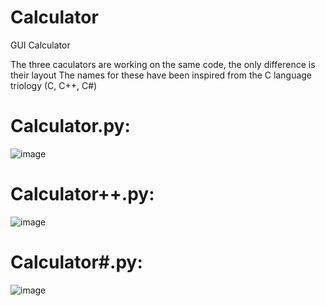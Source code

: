 # Calculator
GUI Calculator 

The three caculators are working on the same code, the only difference is their layout
The names for these have been inspired from the C language triology (C, C++, C#)

# Calculator.py:
![image](https://user-images.githubusercontent.com/77617762/198972425-c8db2538-2b0f-4c03-a081-8f0a7ccf3ff1.png)

# Calculator++.py:
![image](https://user-images.githubusercontent.com/77617762/198972498-d511b495-7210-47a4-87e8-5cb7bb1d6092.png)

# Calculator#.py:
![image](https://user-images.githubusercontent.com/77617762/198972569-5464e2d6-6586-4143-b67c-a304d4392409.png)

